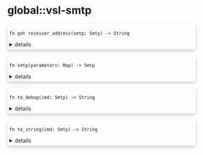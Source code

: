 # global::vsl-smtp



<div markdown="span" style='box-shadow: 0 4px 8px 0 rgba(0,0,0,0.2); padding: 5px; border-radius: 5px;'>

```rust,ignore
fn get receiver_address(smtp: Smtp) -> String
```

<details>
<summary markdown="span"> details </summary>

Get the receiver address from a smtp service.
</details>

</div>
</br>


<div markdown="span" style='box-shadow: 0 4px 8px 0 rgba(0,0,0,0.2); padding: 5px; border-radius: 5px;'>

```rust,ignore
fn smtp(parameters: Map) -> Smtp
```

<details>
<summary markdown="span"> details </summary>

Build a new SMTP service.
</details>

</div>
</br>


<div markdown="span" style='box-shadow: 0 4px 8px 0 rgba(0,0,0,0.2); padding: 5px; border-radius: 5px;'>

```rust,ignore
fn to_debug(cmd: Smtp) -> String
```

<details>
<summary markdown="span"> details </summary>


</details>

</div>
</br>


<div markdown="span" style='box-shadow: 0 4px 8px 0 rgba(0,0,0,0.2); padding: 5px; border-radius: 5px;'>

```rust,ignore
fn to_string(cmd: Smtp) -> String
```

<details>
<summary markdown="span"> details </summary>


</details>

</div>
</br>

